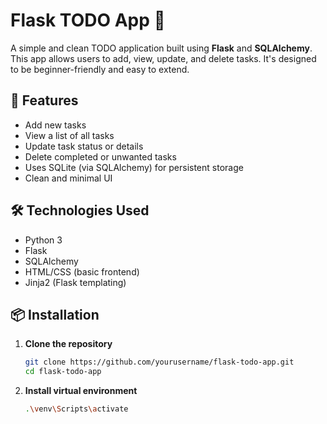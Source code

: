 # Flask TODO App 📝

A simple and clean TODO application built using **Flask** and **SQLAlchemy**.  
This app allows users to add, view, update, and delete tasks. It's designed to be beginner-friendly and easy to extend.

## 🚀 Features

- Add new tasks
- View a list of all tasks
- Update task status or details
- Delete completed or unwanted tasks
- Uses SQLite (via SQLAlchemy) for persistent storage
- Clean and minimal UI

## 🛠️ Technologies Used

- Python 3
- Flask
- SQLAlchemy
- HTML/CSS (basic frontend)
- Jinja2 (Flask templating)

## 📦 Installation

1. **Clone the repository**  
   ```bash
   git clone https://github.com/yourusername/flask-todo-app.git
   cd flask-todo-app
2. **Install virtual environment**
   ```bash
   .\venv\Scripts\activate
